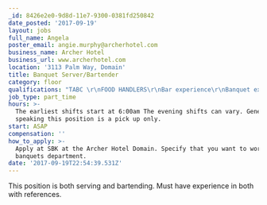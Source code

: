 ```yaml
---
_id: 8426e2e0-9d8d-11e7-9300-0381fd250842
date_posted: '2017-09-19'
layout: jobs
full_name: Angela
poster_email: angie.murphy@archerhotel.com
business_name: Archer Hotel
business_url: www.archerhotel.com
location: '3113 Palm Way, Domain'
title: Banquet Server/Bartender
category: floor
qualifications: "TABC \r\nFOOD HANDLERS\r\nBar experience\r\nBanquet experience"
job_type: part_time
hours: >-
  The earliest shifts start at 6:00am The evening shifts can vary. Generally
  speaking this position is a pick up only.
start: ASAP
compensation: ''
how_to_apply: >-
  Apply at SBK at the Archer Hotel Domain. Specify that you want to work the
  banquets department.
date: '2017-09-19T22:54:39.531Z'
---
```

This position is both serving and bartending. Must have experience in both with references.
